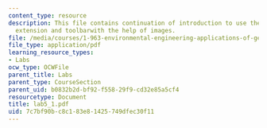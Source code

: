 ```yaml
---
content_type: resource
description: This file contains continuation of introduction to use the spatial analyst
  extension and toolbarwith the help of images.
file: /media/courses/1-963-environmental-engineering-applications-of-geographic-information-systems-fall-2004/7c7bf90bc8c183e81425749dfec30f11_lab5_1.pdf
file_type: application/pdf
learning_resource_types:
- Labs
ocw_type: OCWFile
parent_title: Labs
parent_type: CourseSection
parent_uid: b0832b2d-bf92-f558-29f9-cd32e85a5cf4
resourcetype: Document
title: lab5_1.pdf
uid: 7c7bf90b-c8c1-83e8-1425-749dfec30f11
---
```

